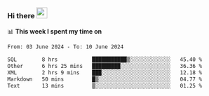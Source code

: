 ### Hi there <a href="https://www.gautamkrishnar.com/"><img src="https://media.giphy.com/media/hvRJCLFzcasrR4ia7z/giphy.gif" width="25px"></a>

📊 **This week I spent my time on**

<!--START_SECTION:waka-->

```txt
From: 03 June 2024 - To: 10 June 2024

SQL        8 hrs           ███████████▒░░░░░░░░░░░░░   45.40 %
Other      6 hrs 25 mins   █████████░░░░░░░░░░░░░░░░   36.36 %
XML        2 hrs 9 mins    ███░░░░░░░░░░░░░░░░░░░░░░   12.18 %
Markdown   50 mins         █▒░░░░░░░░░░░░░░░░░░░░░░░   04.77 %
Text       13 mins         ▒░░░░░░░░░░░░░░░░░░░░░░░░   01.25 %
```

<!--END_SECTION:waka-->
